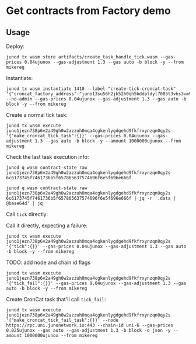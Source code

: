 # Get contracts from Factory demo

## Usage

Deploy:

    junod tx wasm store artifacts/create_task_handle_tick.wasm --gas-prices 0.04ujunox --gas-adjustment 1.3 --gas auto -b block -y --from mikereg

Instantiate:

    junod tx wasm instantiate 1410 --label "create-tick-croncat-task" '{"croncat_factory_address":"juno13su56h2jk52h0qh5hddpldyl7085t3vhs3vm92afplpvpmswuajsv4kxgg"}' --no-admin --gas-prices 0.04ujunox --gas-adjustment 1.3 --gas auto -b block -y --from mikereg

Create a normal tick task:

    junod tx wasm execute juno1jezn738p6v2a49gh0w2azzuh0mqa4cgkenlygdgehd9fkfrxynzqn0qy2s '{"make_croncat_tick_task":{}}' --gas-prices 0.04ujunox --gas-adjustment 1.3 --gas auto -b block -y --amount 1000000ujunox --from mikereg

Check the last task execution info:

    junod q wasm contract-state raw juno1jezn738p6v2a49gh0w2azzuh0mqa4cgkenlygdgehd9fkfrxynzqn0qy2s 6c6173745f7461736b5f657865637574696f6e5f696e666f
    
    junod q wasm contract-state raw juno1jezn738p6v2a49gh0w2azzuh0mqa4cgkenlygdgehd9fkfrxynzqn0qy2s 6c6173745f7461736b5f657865637574696f6e5f696e666f | jq -r '.data | @base64d' | jq

Call `tick` directly:


Call it directly, expecting a failure:

    junod tx wasm execute juno1jezn738p6v2a49gh0w2azzuh0mqa4cgkenlygdgehd9fkfrxynzqn0qy2s '{"tick":{}}' --gas-prices 0.04ujunox --gas-adjustment 1.3 --gas auto -b block -y --from mikereg

TODO: add node and chain id flags

    junod tx wasm execute juno1jezn738p6v2a49gh0w2azzuh0mqa4cgkenlygdgehd9fkfrxynzqn0qy2s '{"tick_fail":{}}' --gas-prices 0.04ujunox --gas-adjustment 1.3 --gas auto -b block -y --from mikereg

Create CronCat task that'll call `tick_fail`:

    junod tx wasm execute juno1jezn738p6v2a49gh0w2azzuh0mqa4cgkenlygdgehd9fkfrxynzqn0qy2s '{"make_croncat_tick_fail_task":{}}' --node https://rpc.uni.junonetwork.io:443 --chain-id uni-6 --gas-prices 0.025ujunox --gas auto --gas-adjustment 1.3 -b block -o json -y --amount 1000000ujunox --from mikereg
    